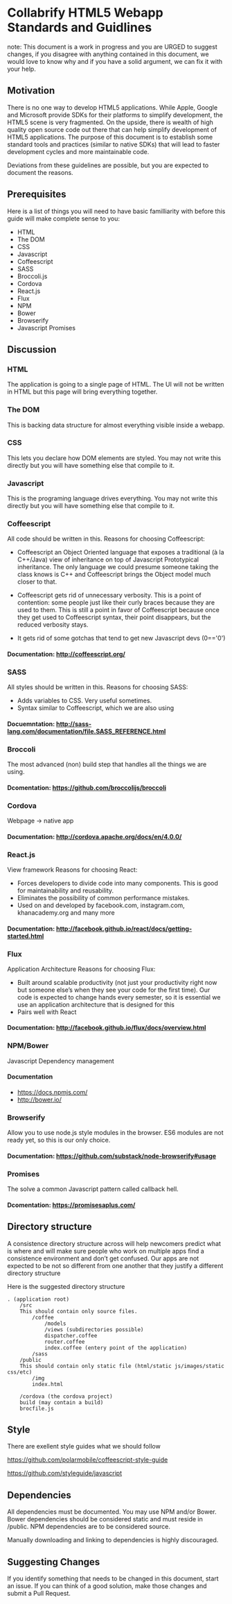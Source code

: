Collabrify HTML5 Webapp Standards and Guidlines
==============================================

note: This document is a work in progress and you are URGED to suggest changes, if you disagree with anything contained in this document, we would love to know why and if you have a solid argument, we can fix it with your help.

Motivation
----------
There is no one way to develop HTML5 applications. While Apple, Google and Microsoft provide SDKs for their platforms to simplify development, the HTML5 scene is very fragmented. On the upside, there is wealth of high quality open source code out there that can help simplify development of HTML5 applications. The purpose of this document is to establish some standard tools and practices (similar to native SDKs) that will lead to faster development cycles and more maintainable code. 

Deviations from these guidelines are possible, but you are expected to document the reasons.

Prerequisites
-------------
Here is a list of things you will need to have basic familliarity with before this guide will make complete sense to you:

* HTML
* The DOM
* CSS
* Javascript
* Coffeescript
* SASS
* Broccoli.js
* Cordova
* React.js
* Flux
* NPM
* Bower
* Browserify
* Javascript Promises

Discussion
----------

### HTML
The application is going to a single page of HTML. The UI will not be written in HTML but this page will bring everything together.

### The DOM
This is backing data structure for almost everything visible inside a webapp.

### CSS
This lets you declare how DOM elements are styled. You may not write this directly but you will have something else that compile to it. 

### Javascript
This is the programing language drives everything. You may not write this directly but you will have something else that compile to it. 

### Coffeescript
All code should be written in this.
Reasons for choosing Coffeescript:
* Coffeescript an Object Oriented language that exposes a traditional (à la C++/Java) view of inheritance on top of Javascript Prototypical inheritance. The only language we could presume someone taking the class knows is C++  and Coffeescript brings the Object model much closer to that.

* Coffeescript gets rid of unnecessary verbosity. This is a point of contention: some people just like their curly braces because they are used to them. This is still a point in favor of Coffeescript because once they get used to Coffeescript syntax, their point disappears, but the reduced verbosity stays.
* It gets rid of some gotchas that tend to get new Javascript devs (0=='0')  

#### Documentation: http://coffeescript.org/

### SASS
All styles should be written in this.
Reasons for choosing SASS:
* Adds variables to CSS. Very useful sometimes.
* Syntax similar to Coffeescript, which we are also using  

#### Docuemntation: http://sass-lang.com/documentation/file.SASS_REFERENCE.html

### Broccoli
The most advanced (non) build step that handles all the things we are using.  

#### Dcomentation: https://github.com/broccolijs/broccoli

### Cordova
Webpage -> native app  

#### Documentation: http://cordova.apache.org/docs/en/4.0.0/

### React.js
View framework
Reasons for choosing React:
* Forces developers to divide code into many components. This is good for maintainability and reusability.
* Eliminates the possibility of common performance mistakes.
* Used on and developed by facebook.com, instagram.com, khanacademy.org and many more  

#### Documentation: http://facebook.github.io/react/docs/getting-started.html


### Flux
Application Architecture
Reasons for choosing Flux:
* Built around scalable productivity (not just your productivity right now but someone else’s when they see your code for the first time). Our code is expected to change hands every semester, so it is essential we use an application architecture that is designed for this
* Pairs well with React  

#### Documentation: http://facebook.github.io/flux/docs/overview.html

### NPM/Bower
Javascript Dependency management  
#### Documentation
* https://docs.npmjs.com/
* http://bower.io/

### Browserify
Allow you to use node.js style modules in the browser. ES6 modules are not ready yet, so this is our only choice.  

#### Documentation: https://github.com/substack/node-browserify#usage

### Promises
The solve a common Javascript pattern called callback hell.  

#### Dcomentation: https://promisesaplus.com/

Directory structure
------------------
A consistence directory structure across will help newcomers predict what is where and will make sure people who work on multiple apps find a consistence environment and don’t get confused. Our apps are not expected to be not so different from one another that they justify a different directory structure

Here is the suggested directory structure
```
. (application root)
	/src
	This should contain only source files.
		/coffee 
			/models
			/views (subdirectories possible)
			dispatcher.coffee
			router.coffee
			index.coffee (entery point of the application)
		/sass
	/public
	This should contain only static file (html/static js/images/static css/etc)
		/img
		index.html
	
	/cordova (the cordova project)
	build (may contain a build)
	brocfile.js
```
Style
-----
There are exellent style guides what we should follow

https://github.com/polarmobile/coffeescript-style-guide

https://github.com/styleguide/javascript

Dependencies
-----------
All dependencies must be documented. You may use NPM and/or Bower. Bower dependencies should be considered static and must reside in /public. NPM dependencies are to be considered source.

Manually downloading and linking to dependencies is highly discouraged.

Suggesting Changes
------------------
If you identify something that needs to be changed in this document, start an issue. If you can think of a good solution, make those changes and submit a Pull Request.


